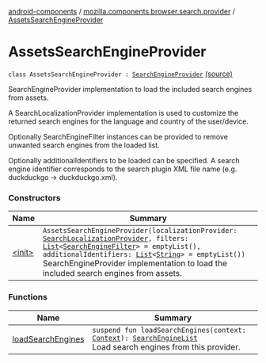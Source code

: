 [android-components](../../index.md) / [mozilla.components.browser.search.provider](../index.md) / [AssetsSearchEngineProvider](./index.md)

# AssetsSearchEngineProvider

`class AssetsSearchEngineProvider : `[`SearchEngineProvider`](../-search-engine-provider/index.md) [(source)](https://github.com/mozilla-mobile/android-components/blob/master/components/browser/search/src/main/java/mozilla/components/browser/search/provider/AssetsSearchEngineProvider.kt#L35)

SearchEngineProvider implementation to load the included search engines from assets.

A SearchLocalizationProvider implementation is used to customize the returned search engines for
the language and country of the user/device.

Optionally SearchEngineFilter instances can be provided to remove unwanted search engines from
the loaded list.

Optionally additionalIdentifiers to be loaded can be specified. A search engine
identifier corresponds to the search plugin XML file name (e.g. duckduckgo -&gt; duckduckgo.xml).

### Constructors

| Name | Summary |
|---|---|
| [&lt;init&gt;](-init-.md) | `AssetsSearchEngineProvider(localizationProvider: `[`SearchLocalizationProvider`](../../mozilla.components.browser.search.provider.localization/-search-localization-provider/index.md)`, filters: `[`List`](https://kotlinlang.org/api/latest/jvm/stdlib/kotlin.collections/-list/index.html)`<`[`SearchEngineFilter`](../../mozilla.components.browser.search.provider.filter/-search-engine-filter/index.md)`> = emptyList(), additionalIdentifiers: `[`List`](https://kotlinlang.org/api/latest/jvm/stdlib/kotlin.collections/-list/index.html)`<`[`String`](https://kotlinlang.org/api/latest/jvm/stdlib/kotlin/-string/index.html)`> = emptyList())`<br>SearchEngineProvider implementation to load the included search engines from assets. |

### Functions

| Name | Summary |
|---|---|
| [loadSearchEngines](load-search-engines.md) | `suspend fun loadSearchEngines(context: `[`Context`](https://developer.android.com/reference/android/content/Context.html)`): `[`SearchEngineList`](../-search-engine-list/index.md)<br>Load search engines from this provider. |
